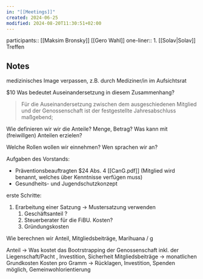 ```yaml
---
in: "[[Meetings]]"
created: 2024-06-25
modified: 2024-08-20T11:30:51+02:00
---
```


participants:: [[Maksim Bronsky]] [[Gero Wahl]]
one-liner:: 1. [[Solav|Solav]] Treffen
 ##  Notes

medizinisches Image verpassen, z.B. durch Mediziner/in im Aufsichtsrat

$10 Was bedeutet Auseinandersetzung in diesem Zusammenhang?
> Für die Auseinandersetzung zwischen dem ausgeschiedenen Mitglied und der Genossenschaft ist der festgestellte Jahresabschluss maßgebend;


Wie definieren wir wir die Anteile? Menge, Betrag? 
Was kann mit (freiwillgen) Anteilen erzielen?

Welche Rollen wollen wir einnehmen? Wen sprachen wir an?

Aufgaben des Vorstands:
- Präventionsbeauftragten $24 Abs. 4 [[CanG.pdf]] (Mitglied wird benannt, welches über Kenntnisse verfügen muss)
- Gesundheits- und Jugendschutzkonzept

erste Schritte:
1. Erarbeitung einer Satzung -> Mustersatzung verwenden
	1. Geschäftsanteil ?
	2. Steuerberater für die FiBU. Kosten?
	3. Gründungskosten

Wie berechnen wir Anteil, Mitgliedsbeiträge, Marihuana / g

Anteil -> Was kostet das Bootrstrapping der Genossenschaft inkl. der Liegenschaft/Pacht , Investition, Sicherheit
Mitgliedsbeiträge -> monatlichen Grundkosten
Kosten pro Gramm -> Rücklagen, Investition, Spenden möglich, Gemeinwohlorientierung